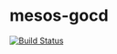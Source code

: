 # mesos-gocd

[![Build Status](https://travis-ci.org/roberveral/mesos-gocd.svg?branch=master)](https://travis-ci.org/roberveral/mesos-gocd)